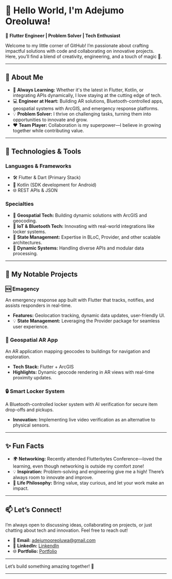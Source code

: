 

# 👋 Hello World, I'm Adejumo Oreoluwa!

🚀 **Flutter Engineer | Problem Solver | Tech Enthusiast**

Welcome to my little corner of GitHub! I’m passionate about crafting impactful solutions with code and collaborating on innovative projects. Here, you’ll find a blend of creativity, engineering, and a touch of magic 🔮.

---

## 🌟 About Me  

- 🌱 **Always Learning:** Whether it's the latest in Flutter, Kotlin, or integrating APIs dynamically, I love staying at the cutting edge of tech.  
- 💻 **Engineer at Heart:** Building AR solutions, Bluetooth-controlled apps, geospatial systems with ArcGIS, and emergency response platforms.  
- 💡 **Problem Solver:** I thrive on challenging tasks, turning them into opportunities to innovate and grow.  
- ❤️ **Team Player:** Collaboration is my superpower—I believe in growing together while contributing value.

---

## 🔧 Technologies & Tools  

### **Languages & Frameworks**
- 🛠️ Flutter & Dart (Primary Stack)  
- 💎 Kotlin (SDK development for Android)  
- 🌐 REST APIs & JSON  

### **Specialties**
- 📍 **Geospatial Tech:** Building dynamic solutions with ArcGIS and geocoding.
- 🔗 **IoT & Bluetooth Tech:** Innovating with real-world integrations like locker systems.  
- 🔄 **State Management:** Expertise in BLoC, Provider, and other scalable architectures.  
- 🧩 **Dynamic Systems:** Handling diverse APIs and modular data processing.

---

## 🌟 My Notable Projects  

### 🆘 **Emagency**  
An emergency response app built with Flutter that tracks, notifies, and assists responders in real-time.  
- **Features:** Geolocation tracking, dynamic data updates, user-friendly UI.  
- 💡 **State Management:** Leveraging the Provider package for seamless user experience.

### 📍 **Geospatial AR App**  
An AR application mapping geocodes to buildings for navigation and exploration.  
- **Tech Stack:** Flutter + ArcGIS  
- **Highlights:** Dynamic geocode rendering in AR views with real-time proximity updates.

### 🔒 **Smart Locker System**  
A Bluetooth-controlled locker system with AI verification for secure item drop-offs and pickups.  
- **Innovation:** Implementing live video verification as an alternative to physical sensors.

---

## ✨ Fun Facts  

- 🌍 **Networking:** Recently attended Flutterbytes Conference—loved the learning, even though networking is outside my comfort zone!  
- 💡 **Inspiration:** Problem-solving and engineering give me a high! There’s always room to innovate and improve.  
- 💪 **Life Philosophy:** Bring value, stay curious, and let your work make an impact.

---

## 📫 Let’s Connect!  

I’m always open to discussing ideas, collaborating on projects, or just chatting about tech and innovation. Feel free to reach out!  

- 📧 **Email:** [adejumooreoluwa@gmail.com](mailto:adejumooreoluwa@gmail.com)  
- 💼 **LinkedIn:** [LinkendIn](https://www.linkedin.com/in/adejumo-oreoluwa-moses-58b1a11bb/)
- 🌐 **Portfolio:** [Portfolio](https://mavipopdigitals.com/portfolio)  

---

Let’s build something amazing together! 🚀

---
